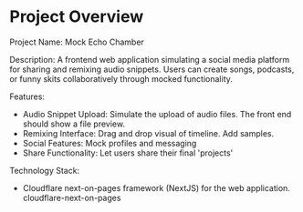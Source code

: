 # Project Overview

Project Name: Mock Echo Chamber

Description: A frontend web application simulating a social media platform for sharing and remixing audio snippets. Users can create songs, podcasts, or funny skits collaboratively through mocked functionality.

Features:

*   Audio Snippet Upload: Simulate the upload of audio files. The front end should show a file preview.
*   Remixing Interface: Drag and drop visual of timeline. Add samples.
*   Social Features: Mock profiles and messaging
*   Share Functionality: Let users share their final 'projects'

Technology Stack:

*   Cloudflare next-on-pages framework (NextJS) for the web application.
    <stack>cloudflare-next-on-pages</stack>